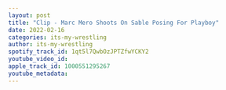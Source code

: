 ```yaml
---
layout: post
title: "Clip - Marc Mero Shoots On Sable Posing For Playboy"
date: 2022-02-16
categories: its-my-wrestling
author: its-my-wrestling
spotify_track_id: 1qt5l7QwbOzJPTZfwYCKY2
youtube_video_id: 
apple_track_id: 1000551295267
youtube_metadata: 
---
```

